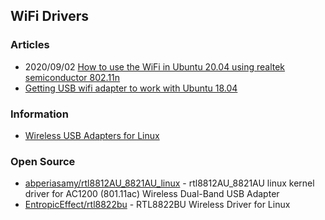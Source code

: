 ## WiFi Drivers


### Articles
- 2020/09/02 [How to use the WiFi in Ubuntu 20.04 using realtek semiconductor 802.11n](https://dev.to/darkdebo/how-to-use-the-wifi-in-ubuntu-20-04-using-realtek-semiconductor-802-11n-53c0)
- [Getting USB wifi adapter to work with Ubuntu 18.04](https://askubuntu.com/questions/1273361/getting-usb-wifi-adapter-to-work-with-ubuntu-18-04)


### Information
- [Wireless USB Adapters for Linux](https://learnubuntumate.weebly.com/wireless-usb-adapters.html)


### Open Source
- [abperiasamy/rtl8812AU_8821AU_linux](https://github.com/abperiasamy/rtl8812AU_8821AU_linux) - rtl8812AU_8821AU linux kernel driver for AC1200 (801.11ac) Wireless Dual-Band USB Adapter
- [EntropicEffect/rtl8822bu](https://github.com/EntropicEffect/rtl8822bu) - RTL8822BU Wireless Driver for Linux
